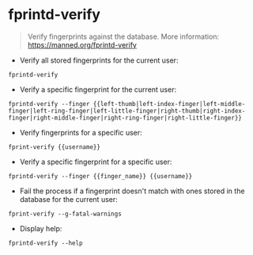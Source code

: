 # fprintd-verify

> Verify fingerprints against the database.
> More information: <https://manned.org/fprintd-verify>

- Verify all stored fingerprints for the current user:

`fprintd-verify`

- Verify a specific fingerprint for the current user:

`fprintd-verify --finger {{left-thumb|left-index-finger|left-middle-finger|left-ring-finger|left-little-finger|right-thumb|right-index-finger|right-middle-finger|right-ring-finger|right-little-finger}}`

- Verify fingerprints for a specific user:

`fprint-verify {{username}}`

- Verify a specific fingerprint for a specific user:

`fprintd-verify --finger {{finger_name}} {{username}}`

- Fail the process if a fingerprint doesn't match with ones stored in the database for the current user:

`fprint-verify --g-fatal-warnings`

- Display help:

`fprintd-verify --help`
